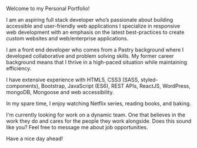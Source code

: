 Welcome to my Personal Portfolio! 

I am an aspiring full stack developer who’s passionate about building accessible and user-friendly web applications I specialize in responsive web development with an emphasis on the latest best-practices to create custom websites and web/enterprise applications.

I am a front end developer who comes from a Pastry background where I developed collaborative and problem solving skills. My former career background means that I thrive in a high-paced situation while maintaining efficiency.

I have extensive experience with HTML5, CSS3 (SASS, styled-components), Bootstrap, JavaScript (ES6), REST APIs, ReactJS, WordPress, mongoDB, Mongoose and web accessibility.

In my spare time, I enjoy watching Netflix series, reading books, and baking.

I'm currently looking for work on a dynamic team. One that believes in the work they do and cares for the people they work alongside. Does this sound like you? Feel free to message me about job opportunities.

Have a nice day ahead!
